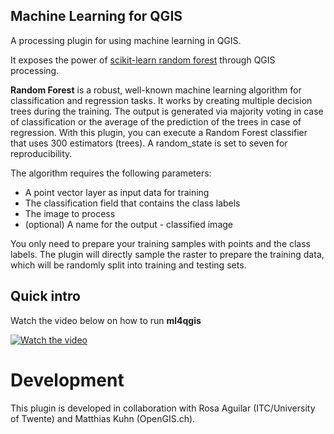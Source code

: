 ## Machine Learning for QGIS

A processing plugin for using machine learning in QGIS.

It exposes the power of [scikit-learn random forest](https://scikit-learn.org/1.5/modules/generated/sklearn.ensemble.RandomForestClassifier.html#sklearn.ensemble.RandomForestClassifier) through QGIS processing.

**Random Forest** is a robust, well-known machine learning algorithm for classification and regression tasks. 
It works by creating multiple decision trees during the training. The output is generated via majority voting in case of classification
or the average of the prediction of the trees in case of regression.
With this plugin, you can execute a Random Forest classifier that uses 300 estimators (trees).
A random_state is set to seven for reproducibility.

The algorithm requires the following parameters:

<ul>
  <li>A point vector layer as input data for training</li>
  <li>The classification field that contains the class labels</li>
  <li>The image to process</li>
  <li>(optional) A name for the output - classified image</li>
</ul>

You only need to prepare your training samples with points and the class labels. 
The plugin will directly sample the raster to prepare the training data, which will be randomly split into training and testing sets.

## Quick intro
Watch the video below on how to run **ml4qgis**


[![Watch the video](https://img.youtube.com/vi/ndPQ6rklOkw/0.jpg)](https://www.youtube.com/watch?v=ndPQ6rklOkw)


# Development
This plugin is developed in collaboration with Rosa Aguilar (ITC/University of Twente) and Matthias Kuhn (OpenGIS.ch).


